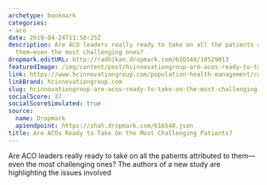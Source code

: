 ```yaml
---
archetype: bookmark
categories:
- aco
date: 2019-04-24T11:58:25Z
description: Are ACO leaders really ready to take on all the patients attributed to
  them—even the most challenging ones?
dropmark.editURL: http://radhikan.dropmark.com/616548/18529013
featuredImage: /img/content/post/hcinnovationgroup-are-acos-ready-to-take-on-the-most-challenging-patients.jpg
link: https://www.hcinnovationgroup.com/population-health-management/case-management/blog/21077067/are-acos-ready-to-take-on-the-most-challenging-patients
linkBrand: hcinnovationgroup.com
slug: hcinnovationgroup-are-acos-ready-to-take-on-the-most-challenging-patients
socialScore: 37
socialScoreSimulated: true
source:
  name: Dropmark
  apiendpoint: https://shah.dropmark.com/616548.json
title: Are ACOs Ready to Take On the Most Challenging Patients?
---
```

Are ACO leaders really ready to take on all the patients attributed to them—even the most challenging ones? The authors of a new study are highlighting the issues involved